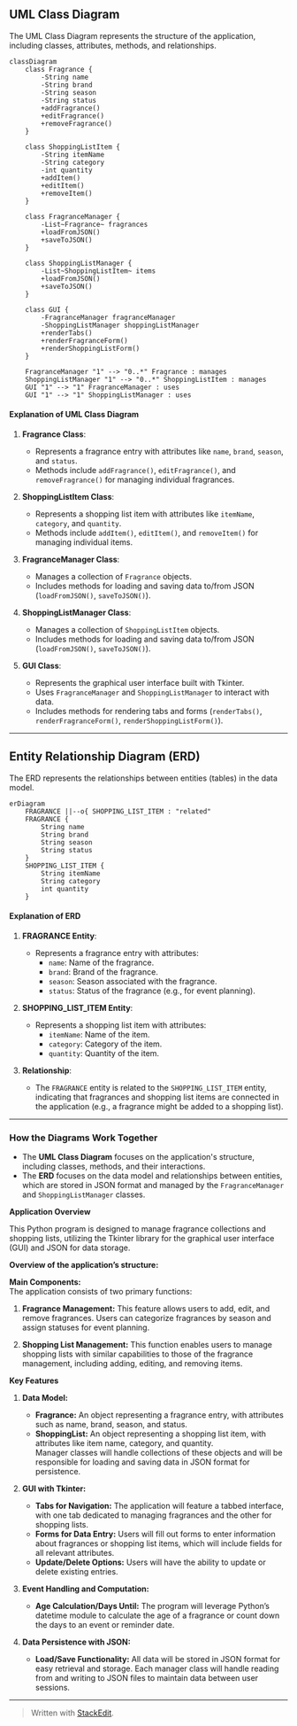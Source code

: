 ﻿## **UML Class Diagram**
The UML Class Diagram represents the structure of the application, including classes, attributes, methods, and relationships.

```mermaid
classDiagram
    class Fragrance {
        -String name
        -String brand
        -String season
        -String status
        +addFragrance()
        +editFragrance()
        +removeFragrance()
    }

    class ShoppingListItem {
        -String itemName
        -String category
        -int quantity
        +addItem()
        +editItem()
        +removeItem()
    }

    class FragranceManager {
        -List~Fragrance~ fragrances
        +loadFromJSON()
        +saveToJSON()
    }

    class ShoppingListManager {
        -List~ShoppingListItem~ items
        +loadFromJSON()
        +saveToJSON()
    }

    class GUI {
        -FragranceManager fragranceManager
        -ShoppingListManager shoppingListManager
        +renderTabs()
        +renderFragranceForm()
        +renderShoppingListForm()
    }

    FragranceManager "1" --> "0..*" Fragrance : manages
    ShoppingListManager "1" --> "0..*" ShoppingListItem : manages
    GUI "1" --> "1" FragranceManager : uses
    GUI "1" --> "1" ShoppingListManager : uses
```

#### **Explanation of UML Class Diagram**
1. **Fragrance Class**:
   - Represents a fragrance entry with attributes like `name`, `brand`, `season`, and `status`.
   - Methods include `addFragrance()`, `editFragrance()`, and `removeFragrance()` for managing individual fragrances.

2. **ShoppingListItem Class**:
   - Represents a shopping list item with attributes like `itemName`, `category`, and `quantity`.
   - Methods include `addItem()`, `editItem()`, and `removeItem()` for managing individual items.

3. **FragranceManager Class**:
   - Manages a collection of `Fragrance` objects.
   - Includes methods for loading and saving data to/from JSON (`loadFromJSON()`, `saveToJSON()`).

4. **ShoppingListManager Class**:
   - Manages a collection of `ShoppingListItem` objects.
   - Includes methods for loading and saving data to/from JSON (`loadFromJSON()`, `saveToJSON()`).

5. **GUI Class**:
   - Represents the graphical user interface built with Tkinter.
   - Uses `FragranceManager` and `ShoppingListManager` to interact with data.
   - Includes methods for rendering tabs and forms (`renderTabs()`, `renderFragranceForm()`, `renderShoppingListForm()`).

---

## **Entity Relationship Diagram (ERD)**
The ERD represents the relationships between entities (tables) in the data model.

```mermaid
erDiagram
    FRAGRANCE ||--o{ SHOPPING_LIST_ITEM : "related"
    FRAGRANCE {
        String name
        String brand
        String season
        String status
    }
    SHOPPING_LIST_ITEM {
        String itemName
        String category
        int quantity
    }
```

#### **Explanation of ERD**
1. **FRAGRANCE Entity**:
   - Represents a fragrance entry with attributes:
     - `name`: Name of the fragrance.
     - `brand`: Brand of the fragrance.
     - `season`: Season associated with the fragrance.
     - `status`: Status of the fragrance (e.g., for event planning).

2. **SHOPPING_LIST_ITEM Entity**:
   - Represents a shopping list item with attributes:
     - `itemName`: Name of the item.
     - `category`: Category of the item.
     - `quantity`: Quantity of the item.

3. **Relationship**:
   - The `FRAGRANCE` entity is related to the `SHOPPING_LIST_ITEM` entity, indicating that fragrances and shopping list items are connected in the application (e.g., a fragrance might be added to a shopping list).

---

### **How the Diagrams Work Together**
- The **UML Class Diagram** focuses on the application's structure, including classes, methods, and their interactions.
- The **ERD** focuses on the data model and relationships between entities, which are stored in JSON format and managed by the `FragranceManager` and `ShoppingListManager` classes.


**Application Overview**

This Python program is designed to manage fragrance collections and shopping lists, utilizing the Tkinter library for the graphical user interface (GUI) and JSON for data storage. 

**Overview of the application’s structure:**

**Main Components:**  
The application consists of two primary functions:

1. **Fragrance Management:** This feature allows users to add, edit, and remove fragrances. Users can categorize fragrances by season and assign statuses for event planning.
  
2. **Shopping List Management:** This function enables users to manage shopping lists with similar capabilities to those of the fragrance management, including adding, editing, and removing items.

**Key Features**

1. **Data Model:**
   - **Fragrance:** An object representing a fragrance entry, with attributes such as name, brand, season, and status.
   - **ShoppingList:** An object representing a shopping list item, with attributes like item name, category, and quantity.  
   Manager classes will handle collections of these objects and will be responsible for loading and saving data in JSON format for persistence.

2. **GUI with Tkinter:**
   - **Tabs for Navigation:** The application will feature a tabbed interface, with one tab dedicated to managing fragrances and the other for shopping lists.
   - **Forms for Data Entry:** Users will fill out forms to enter information about fragrances or shopping list items, which will include fields for all relevant attributes.
   - **Update/Delete Options:** Users will have the ability to update or delete existing entries.

3. **Event Handling and Computation:**
   - **Age Calculation/Days Until:** The program will leverage Python’s datetime module to calculate the age of a fragrance or count down the days to an event or reminder date.

4. **Data Persistence with JSON:**
   - **Load/Save Functionality:** All data will be stored in JSON format for easy retrieval and storage. Each manager class will handle reading from and writing to JSON files to maintain data between user sessions.

---

> Written with [StackEdit](https://stackedit.io/).
